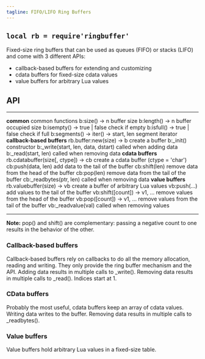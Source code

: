 ```yaml
---
tagline: FIFO/LIFO Ring Buffers
---
```


## `local rb = require'ringbuffer'`

Fixed-size ring buffers that can be used as queues (FIFO) or stacks (LIFO)
and come with 3 different APIs:

  * callback-based buffers for extending and customizing
  * cdata buffers for fixed-size cdata values
  * value buffers for arbitrary Lua values

## API

------------------------------------- --------------------------------------------
__common__                            common functions
b:size() -> n                         buffer size
b:length() -> n                       buffer occupied size
b:isempty() -> true | false           check if empty
b:isfull() -> true | false            check if full
b:segments() -> iter() -> start, len  segment iterator
__callback-based buffers__
rb.buffer:new(size) -> b              create a buffer
b:_init()                             constructor
b:_write(start, len, data, dstart)    called when adding data
b:_read(start, len)                   called when removing data
__cdata buffers__
rb.cdatabuffer(size[, ctype]) -> cb   create a cdata buffer (ctype = 'char')
cb:push(data, len)                    add data to the tail of the buffer
cb:shift(len)                         remove data from the head of the buffer
cb:pop(len)                           remove data from the tail of the buffer
cb:_readbytes(ptr, len)               called when removing data
__value buffers__
rb.valuebuffer(size) -> vb            create a buffer of arbitrary Lua values
vb:push(...)                          add values to the tail of the buffer
vb:shift([count]) -> v1, ...          remove values from the head of the buffer
vb:pop([count]) -> v1, ...            remove values from the tail of the buffer
vb:_readvalue(val)                    called when removing values
------------------------------------- --------------------------------------------

__Note:__ pop() and shift() are complementary: passing a negative count
to one results in the behavior of the other.

### Callback-based buffers

Callback-based buffers rely on callbacks to do all the memory allocation,
reading and writing. They only provide the ring buffer mechanism and the API.
Adding data results in multiple calls to _write(). Removing data results in
multiple calls to _read(). Indices start at 1.

### CData buffers

Probably the most useful, cdata buffers keep an array of cdata values.
Writing data writes to the buffer. Removing data results in multiple calls
to _readbytes().

### Value buffers

Value buffers hold arbitrary Lua values in a fixed-size table.
